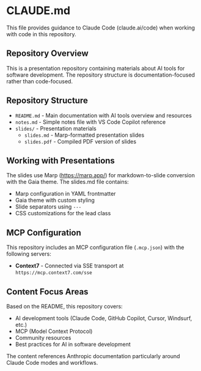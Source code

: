 # CLAUDE.md

This file provides guidance to Claude Code (claude.ai/code) when working with code in this repository.

## Repository Overview

This is a presentation repository containing materials about AI tools for software development. The repository structure is documentation-focused rather than code-focused.

## Repository Structure

- `README.md` - Main documentation with AI tools overview and resources
- `notes.md` - Simple notes file with VS Code Copilot reference
- `slides/` - Presentation materials
  - `slides.md` - Marp-formatted presentation slides
  - `slides.pdf` - Compiled PDF version of slides

## Working with Presentations

The slides use Marp (https://marp.app/) for markdown-to-slide conversion with the Gaia theme. The slides.md file contains:
- Marp configuration in YAML frontmatter
- Gaia theme with custom styling
- Slide separators using `---`
- CSS customizations for the lead class

## MCP Configuration

This repository includes an MCP configuration file (`.mcp.json`) with the following servers:
- **Context7** - Connected via SSE transport at `https://mcp.context7.com/sse`

## Content Focus Areas

Based on the README, this repository covers:
- AI development tools (Claude Code, GitHub Copilot, Cursor, Windsurf, etc.)
- MCP (Model Context Protocol)
- Community resources
- Best practices for AI in software development

The content references Anthropic documentation particularly around Claude Code modes and workflows.